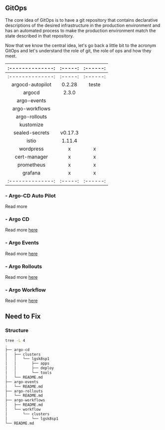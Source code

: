 ## GitOps

The core idea of GitOps is to have a git repository that contains declarative descriptions of the desired infrastructure in the production environment and has an automated process to make the production environment match the state described in that repository.

Now that we know the central idea, let's go back a little bit to the acronym GitOps and let's understand the role of git, the role of ops and how they meet.


| :--------------: | :-----: | :------: |
| :--------------: | :-----: | :------: |
| :--------------: | :-----: | :------: |
| argocd-autopilot | 0.2.28  |  teste   |
|      argocd      |  2.3.0  |          |
|   argo-events    |         |          |
|  argo-workflows  |         |          |
|  argo-rollouts   |         |          |
|    kustomize     |         |          |
|  sealed-secrets  | v0.17.3 |          |
|      istio       | 1.11.4  |          |
|    wordpress     |    x    |    x     |
|   cert-manager   |    x    |    x     |
|    prometheus    |    x    |    x     |
|     grafana      |    x    |    x     |
| :--------------: | :-----: | :------: |

### - Argo-CD Auto Pilot

Read more

### - Argo CD

Read more [here](./argo-cd/README.md)

### - Argo Events

Read more [here](./argo-events/README.md)

### - Argo Rollouts

Read more [here](./argo-rollouts/README.md)

### - Argo Workflow

Read more [here](./argo-workflows/README.md)

## Need to Fix

### Structure

````bash
tree -L 4
.
├── argo-cd
│   ├── clusters
│   │   └── lgsk8sp1
│   │       ├── apps
│   │       ├── deploy
│   │       └── tools
│   └── README.md
├── argo-events
│   └── README.md
├── argo-rollouts
│   └── README.md
├── argo-workflows
│   ├── README.md
│   └── workflow
│       └── clusters
│           └── lgsk8sp1
└── README.md
````
